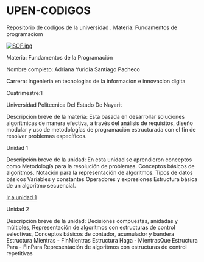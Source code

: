 # UPEN-CODIGOS
Repositorio de codigos de la universidad . Materia: Fundamentos de programaciom



[![SOF.jpg](https://i.postimg.cc/W1pSsrGK/SOF.jpg)](https://postimg.cc/YhVQ3vyf)



Materia: Fundamentos de la Programación




Nombre completo: Adriana Yuridia Santiago Pacheco




Carrera: Ingenieria en tecnologias de la informacion e innovacion digita




Cuatrimestre:1




Universidad Politecnica Del Estado De Nayarit 



Descripción breve de la materia: Esta basada en desarrollar soluciones algorítmicas de manera efectiva, a través del análisis de requisitos, diseño modular y uso de metodologías de programación estructurada con el fin de resolver problemas específicos.





Unidad 1



Descripción breve de la unidad: En esta unidad se aprendieron conceptos como Metodología para la resolución de problemas. Conceptos básicos de algoritmos. Notación para la representación de algoritmos. Tipos de datos básicos Variables y constantes Operadores y expresiones Estructura básica de un algoritmo secuencial.



[Ir a unidad 1](https://github.com/Adriana1605/UPEN-CODIGOS/tree/main/U1)

Unidad 2


Descripción breve de la unidad: Decisiones compuestas, anidadas y múltiples, Representación de algoritmos con estructuras de control selectivas, Conceptos básicos de contador, acumulador y bandera Estructura Mientras - FinMientras
Estructura Haga - MientrasQue
Estructura Para - FinPara
Representación de algoritmos con
estructuras de control repetitivas
